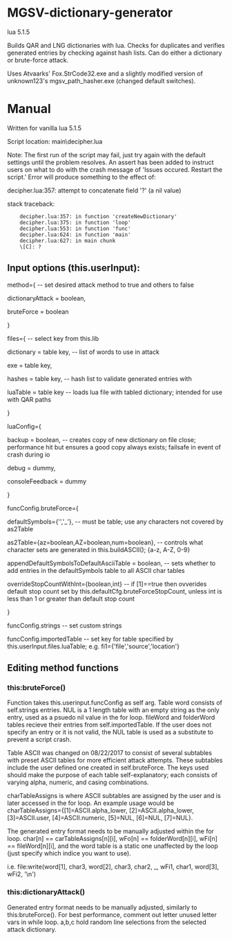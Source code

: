 # MGSV-dictionary-generator
lua 5.1.5

Builds QAR and LNG dictionaries with lua. Checks for duplicates and verifies generated entries by checking against hash lists.
Can do either a dictionary or brute-force attack.

Uses Atvaarks' Fox.StrCode32.exe and a slightly modified version of unknown123's mgsv_path_hasher.exe (changed default switches).

# Manual

Written for vanilla lua 5.1.5

Script location: main\decipher.lua

Note: The first run of the script may fail, just try again with the default settings until the problem resolves. An assert has been added to instruct users on what to do with the crash message of 'Issues occured. Restart the script.' Error will produce something to the effect of:

 decipher.lua:357: attempt to concatenate field '?' (a nil value)
 
 stack traceback:
 
        decipher.lua:357: in function 'createNewDictionary'
        decipher.lua:375: in function 'loop'
        decipher.lua:553: in function 'func'
        decipher.lua:624: in function 'main'
        decipher.lua:627: in main chunk
        \[C]: ?

## Input options (this.userInput):

method={ -- set desired attack method to true and others to false

  dictionaryAttack = boolean,

  bruteForce = boolean

}

files={ -- select key from this.lib

  dictionary = table key, -- list of words to use in attack
  
  exe = table key,
  
  hashes = table key, -- hash list to validate generated entries with
  
  luaTable = table key -- loads lua file with tabled dictionary; intended for use with QAR paths

}

luaConfig={

  backup = boolean, -- creates copy of new dictionary on file close; performance hit but ensures a good copy always exists; failsafe in event of crash during io
  
  debug = dummy,
  
  consoleFeedback = dummy
 
}

funcConfig.bruteForce={

  defaultSymbols={'','\_'}, -- must be table; use any characters not covered by as2Table
  
  as2Table={az=boolean,AZ=boolean,num=boolean}, -- controls what character sets are generated in this.buildASCII(); {a-z, A-Z, 0-9}
  
  appendDefaultSymbolsToDefaultAsciiTable = boolean, -- sets whether to add entries in the defaultSymbols table to all ASCII char tables
  
  overrideStopCountWithInt={boolean,int} -- if [1]==true then ovverides default stop count set by this.defaultCfg.bruteForceStopCount, unless int is less than 1 or greater than default stop count
  
}

funcConfig.strings -- set custom strings

funcConfig.importedTable -- set key for table specified by this.userInput.files.luaTable; e.g. fi1={'file','source','location'}

## Editing method functions

### this:bruteForce()

  Function takes this.userinput.funcConfig as self arg. Table word consists of self.strings entries. NUL is a 1 length table with an empty string as the only entry, used as a psuedo nil value in the for loop. fileWord and folderWord tables recieve their entries from self.importedTable. If the user does not specify an entry or it is not valid, the NUL table is used as a substitute to prevent a script crash.
  
  Table ASCII was changed on 08/22/2017 to consist of several subtables with preset ASCII tables for more efficient attack attempts. These subtables include the user defined one created in self.bruteForce. The keys used should make the purpose of each table self-explanatory; each consists of varying alpha, numeric, and casing combinations.
  
  charTableAssigns is where ASCII subtables are assigned by the user and is later accessed in the for loop. An example usage would be charTableAssigns={[1]=ASCII.alpha_lower, [2]=ASCII.alpha_lower, [3]=ASCII.user, [4]=ASCII.numeric, [5]=NUL, [6]=NUL, [7]=NUL}.
  
  The generated entry format needs to be manually adjusted within the for loop. char[n] == carTableAssigns[n][i], wFo[n] == folderWord[n][i], wFi[n] == fileWord[n][i], and the word table is a static one unaffected by the loop (just specify which indice you want to use).
  
  i.e. file\:write(word[1], char3, word[2], char3, char2, \_, wFi1, char1, word[3], wFi2, '\n')
  
### this:dictionaryAttack()

  Generated entry format needs to be manually adjusted, similarly to this:bruteForce(). For best performance, comment out letter unused letter vars in while loop. a,b,c hold random line selections from the selected attack dictionary.
